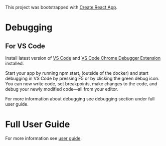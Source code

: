This project was bootstrapped with [Create React App](https://github.com/facebookincubator/create-react-app).

# Debugging
## For VS Code
Install latest version of [VS Code](https://code.visualstudio.com/) and [VS Code Chrome Debugger Extension](https://marketplace.visualstudio.com/items?itemName=msjsdiag.debugger-for-chrome) installed.

Start your app by running npm start, (outside of the docker) and start debugging in VS Code by pressing F5 or by clicking the green debug icon. You can now write code, set breakpoints, make changes to the code, and debug your newly modified code—all from your editor.

For more information about debugging see debugging section under full user guide. 

# Full User Guide
For more information see [user guide](https://github.com/facebook/create-react-app/blob/master/packages/react-scripts/template/README.md).